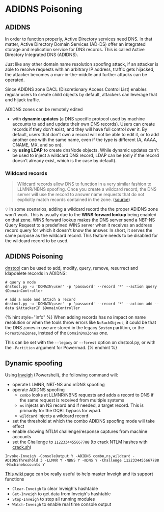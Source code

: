 # ADIDNS Poisoning

## ADIDNS

In order to function properly, Active Directory services need DNS. In that matter, Active Directory Domain Services (AD-DS) offer an integrated storage and replication service for DNS records. This is called Active Directory Integrated DNS (ADIDNS).

Just like any other domain name resolution spoofing attack, if an attacker is able to resolve requests with an arbitrary IP address, traffic gets hijacked, the attacker becomes a man-in-the-middle and further attacks can be operated.

Since ADIDNS zone DACL (Discretionary Access Control List) enables regular users to create child objects by default, attackers can leverage that and hijack traffic.

ADIDNS zones can be remotely edited

* with **dynamic updates** (a DNS specific protocol used by machine accounts to add and update their own DNS records). Users can create records if they don't exist, and they will have full control over it. By default, users that don't own a record will not be able to edit it, or to add another one with the same name, even if the type is different (A, AAAA, CNAME, MX, and so on).
* by **using LDAP** to create dnsNode objects. While dynamic updates can't be used to inject a wildcard DNS record, LDAP can be (only if the record doesn't already exist, which is the case by default).

### Wildcard records <a href="#wildcard-records" id="wildcard-records"></a>

> Wildcard records allow DNS to function in a very similar fashion to LLMNR/NBNS spoofing. Once you create a wildcard record, the DNS server will use the record to answer name requests that do not explicitly match records contained in the zone. ([source](https://blog.netspi.com/exploiting-adidns/#wildcard))

​💡 In some scenarios, adding a wildcard record the the proper ADIDNS zone won't work. This is usually due to the **WINS forward lookup** being enabled on that zone. WINS forward lookup makes the DNS server send a NBT-NS Query Request to a predefined WINS server when it receives an address record query for which it doesn't know the answer. In short, it serves the same purpose as the wildcard record. This feature needs to be disabled for the wildcard record to be used.

## ADIDNS Poisoning

[dnstool](https://github.com/dirkjanm/krbrelayx/blob/master/dnstool.py) can be used to add, modify, query, remove, resurrect and ldapdelete records in ADIDNS:

```
# query a node
dnstool.py -u 'DOMAIN\user' -p 'password' --record '*' --action query $DomainController
​
# add a node and attach a record
dnstool.py -u 'DOMAIN\user' -p 'password' --record '*' --action add --data $AttackerIP $DomainController
```

{% hint style="info" %}
When adding records has no impact on name resolution or when the tools throw errors like `NoSuchObject`, it could be that the DNS zones in use are stored in the legacy `System` partition, or the `ForestDnsZones`, instead of the `DomainDnsZones` one.

This can be set with the `--legacy` or `--forest` option on dnstool.py, or with the `-Partition` argument for Powermad.
{% endhint %}

## Dynamic spoofing

Using [Inveigh](https://github.com/Kevin-Robertson/Inveigh) (Powershell), the following command will:

* operate LLMNR, NBT-NS and mDNS spoofing​
* operate ADIDNS spoofing
  * `combo` looks at LLMNR/NBNS requests and adds a record to DNS if the same request is received from multiple systems
  * `ns` injects an NS record and if needed, a target record. This is primarily for the GQBL bypass for wpad.
  * `wildcard` injects a wildcard record
* set the threshold at which the combo ADIDNS spoofing mode will take effect
* enable showing NTLM challenge/response captures from machine accounts
* set the Challenge to `1122334455667788` (to crack NTLM hashes with [crack.sh](https://crack.sh))

```
Invoke-Inveigh -ConsoleOutput Y -ADIDNS combo,ns,wildcard -ADIDNSThreshold 3 -LLMNR Y -NBNS Y -mDNS Y -Challenge 1122334455667788 -MachineAccounts Y
```

​[This wiki page](https://github.com/Kevin-Robertson/Inveigh/wiki/Basics) can be really useful to help master Inveigh and its support functions

* `Clear-Inveigh` to clear Inveigh's hashtable
* `Get-Inveigh` to get data from Inveigh's hashtable
* `Stop-Inveigh` to stop all running modules
* `Watch-Inveigh` to enable real time console output
